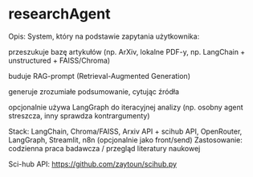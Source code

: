 # researchAgent

Opis: System, który na podstawie zapytania użytkownika:

przeszukuje bazę artykułów (np. ArXiv, lokalne PDF-y, np. LangChain + unstructured + FAISS/Chroma)

buduje RAG-prompt (Retrieval-Augmented Generation)

generuje zrozumiałe podsumowanie, cytując źródła

opcjonalnie używa LangGraph do iteracyjnej analizy (np. osobny agent streszcza, inny sprawdza kontrargumenty)

Stack: LangChain, Chroma/FAISS, Arxiv API + scihub API, OpenRouter, LangGraph, Streamlit, n8n (opcjonalnie jako front/send)
Zastosowanie: codzienna praca badawcza / przegląd literatury naukowej

Sci-hub API: https://github.com/zaytoun/scihub.py
